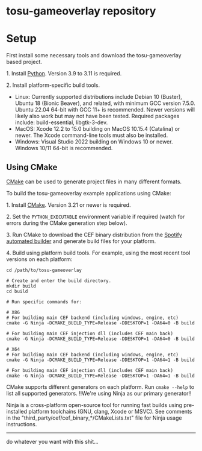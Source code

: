 # tosu-gameoverlay repository 

# Setup

First install some necessary tools and download the tosu-gameoverlay based project.

1\. Install [Python](https://www.python.org/downloads/). Version 3.9 to 3.11 is required.

2\. Install platform-specific build tools.

* Linux: Currently supported distributions include Debian 10 (Buster), Ubuntu 18 (Bionic Beaver), and related, with minimum GCC version 7.5.0. Ubuntu 22.04 64-bit with GCC 11+ is recommended. Newer versions will likely also work but may not have been tested. Required packages include: build-essential, libgtk-3-dev.
* MacOS: Xcode 12.2 to 15.0 building on MacOS 10.15.4 (Catalina) or newer. The Xcode command-line tools must also be installed.
* Windows: Visual Studio 2022 building on Windows 10 or newer. Windows 10/11 64-bit is recommended.

## Using CMake

[CMake](https://cmake.org/) can be used to generate project files in many different formats.

To build the tosu-gameoverlay example applications using CMake:

1\. Install [CMake](https://cmake.org/download/). Version 3.21 or newer is required.

2\. Set the `PYTHON_EXECUTABLE` environment variable if required (watch for errors during the CMake generation step below).

3\. Run CMake to download the CEF binary distribution from the [Spotify automated builder](https://cef-builds.spotifycdn.com/index.html) and generate build files for your platform. 

4\. Build using platform build tools. For example, using the most recent tool versions on each platform:

```
cd /path/to/tosu-gameoverlay

# Create and enter the build directory.
mkdir build
cd build

# Run specific commands for:

# X86
# For building main CEF backend (including windows, engine, etc)
cmake -G Ninja -DCMAKE_BUILD_TYPE=Release -DDESKTOP=1 -DA64=0 -B build

# For building main CEF injection dll (includes CEF main back)
cmake -G Ninja -DCMAKE_BUILD_TYPE=Release -DDESKTOP=1 -DA64=0 -B build

# X64
# For building main CEF backend (including windows, engine, etc)
cmake -G Ninja -DCMAKE_BUILD_TYPE=Release -DDESKTOP=1 -DA64=1 -B build

# For building main CEF injection dll (includes CEF main back)
cmake -G Ninja -DCMAKE_BUILD_TYPE=Release -DDESKTOP=1 -DA64=1 -B build
```

CMake supports different generators on each platform. Run `cmake --help` to list all supported generators. !!We're using Ninja as our primary generator!!

Ninja is a cross-platform open-source tool for running fast builds using pre-installed platform toolchains (GNU, clang, Xcode or MSVC). See comments in the "third_party/cef/cef_binary_*/CMakeLists.txt" file for Ninja usage instructions.

---
do whatever you want with this shit...